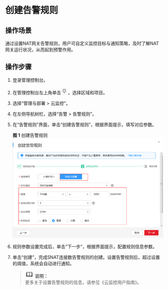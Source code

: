 # 创建告警规则<a name="zh-cn_topic_0113772081"></a>

## 操作场景<a name="section38299792222911"></a>

通过设置NAT网关告警规则，用户可自定义监控目标与通知策略，及时了解NAT网关运行状况，从而起到预警作用。

## 操作步骤<a name="section7969360222918"></a>

1.  登录管理控制台。
2.  在管理控制台左上角单击![](figures/icon-region.png)，选择区域和项目。
3.  选择“管理与部署 \> 云监控”。
4.  在左侧导航树栏，选择“告警 \> 告警规则”。
5.  在“告警规则”界面，单击“创建告警规则”，根据界面提示，填写对应参数。

    **图 1**  创建告警规则<a name="fig85172114288"></a>  
    ![](figures/创建告警规则.png "创建告警规则")

6.  规则参数设置完成后，单击“下一步”，根据界面提示，配置规则信息参数。
7.  单击“创建”，完成SNAT连接数告警规则的创建。设置告警规则后，超过设置的阈值，系统会自动进行通知。

    >![](public_sys-resources/icon-note.gif) **说明：**   
    >更多关于设置告警规则的信息，请参见《云监控用户指南》。  



